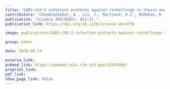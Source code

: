 ```yaml
---
title: 'SARS-CoV-2 infection protects against rechallenge in rhesus macaques.'
contributors: 'Chandrashekar, A., Liu, J., Martinot, A.J., McMahan, K., Mercado, N.B., Peter, L., Tostanoski, L.H., ... Barach, D.H. (2020).'
publication: "Science 369(6505): 812–17."
publication_link: https://doi.org/10.1126/science.abc4776

image: publications/SARS-COV-2-infection-protects-against-rechallenge-in-rhesus-macaques.PNG

group: other

date: 2020-08-14

minerva_link:
pubmed_link: https://pubmed.ncbi.nlm.nih.gov/32434946/
preprint_link:
pdf_link:
show_page_link: false
---
```

